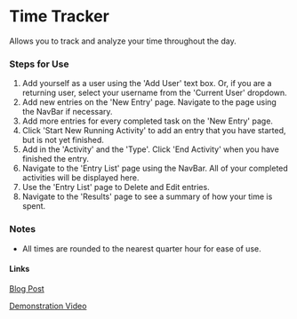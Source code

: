 # Time Tracker

Allows you to track and analyze your time throughout the day.

### Steps for Use

1. Add yourself as a user using the 'Add User' text box. Or, if you are a returning user, select your username from the 'Current User' dropdown.
2. Add new entries on the 'New Entry' page. Navigate to the page using the NavBar if necessary.
3. Add more entries for every completed task on the 'New Entry' page.
4. Click 'Start New Running Activity' to add an entry that you have started, but is not yet finished.
5. Add in the 'Activity' and the 'Type'. Click 'End Activity' when you have finished the entry.
6. Navigate to the 'Entry List' page using the NavBar. All of your completed activities will be displayed here.
7. Use the 'Entry List' page to Delete and Edit entries.
8. Navigate to the 'Results' page to see a summary of how your time is spent.

### Notes

- All times are rounded to the nearest quarter hour for ease of use.

#### Links

[Blog Post](https://medium.com/@johnfarris217/working-with-dates-and-times-in-javascript-5244c81a8e21)

[Demonstration Video](https://youtu.be/fJvuxNcZ2iY)
